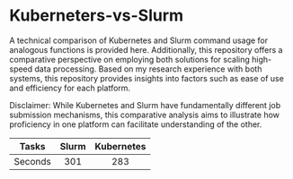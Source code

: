 # Kuberneters-vs-Slurm

A technical comparison of Kubernetes and Slurm command usage for analogous functions is provided here. Additionally, this repository offers a comparative perspective on employing both solutions for scaling high-speed data processing. Based on my research experience with both systems, this repository provides insights into factors such as ease of use and efficiency for each platform.

Disclaimer: While Kubernetes and Slurm have fundamentally different job submission mechanisms, this comparative analysis aims to illustrate how proficiency in one platform can facilitate understanding of the other.


| Tasks |   Slurm   |  Kubernetes  |
| :---:   | :---: | :---: |
| Seconds | 301   | 283   |
